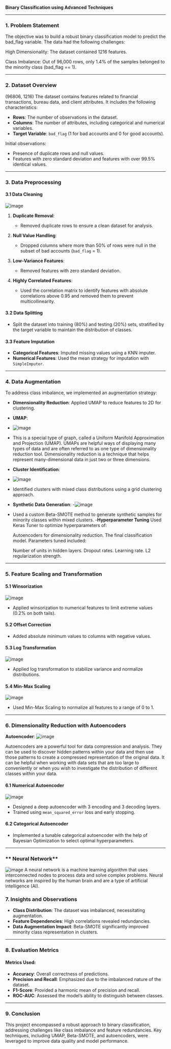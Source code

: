 **Binary Classification using Advanced Techniques**

---

### **1. Problem Statement**
The objective was to build a robust binary classification model to predict the bad_flag variable. The data had the following challenges:

High Dimensionality: The dataset contained 1216 features.

Class Imbalance: Out of 96,000 rows, only 1.4% of the samples belonged to the minority class (bad_flag == 1).

---

### **2. Dataset Overview**
(96806, 1216)
The dataset contains features related to financial transactions, bureau data, and client attributes. It includes the following characteristics:
- **Rows**: The number of observations in the dataset.
- **Columns**: The number of attributes, including categorical and numerical variables.
- **Target Variable**: `bad_flag` (1 for bad accounts and 0 for good accounts).

Initial observations:
- Presence of duplicate rows and null values.
- Features with zero standard deviation and features with over 99.5% identical values.

---

### **3. Data Preprocessing**

#### **3.1 Data Cleaning**
![image](https://github.com/user-attachments/assets/9247ddf7-b341-413f-bf99-117b3b629a63)

1. **Duplicate Removal**:
   - Removed duplicate rows to ensure a clean dataset for analysis.

2. **Null Value Handling**:
   - Dropped columns where more than 50% of rows were null in the subset of bad accounts (`bad_flag` = 1).

3. **Low-Variance Features**:
   - Removed features with zero standard deviation.

4. **Highly Correlated Features**:
   - Used the correlation matrix to identify features with absolute correlations above 0.95 and removed them to prevent multicollinearity.

#### **3.2 Data Splitting**
- Split the dataset into training (80%) and testing (20%) sets, stratified by the target variable to maintain the distribution of classes.

#### **3.3 Feature Imputation**
- **Categorical Features**: Imputed missing values using a KNN imputer.
- **Numerical Features**: Used the mean strategy for imputation with `SimpleImputer`.

---

### **4. Data Augmentation**

To address class imbalance, we implemented an augmentation strategy:
- **Dimensionality Reduction**: Applied UMAP to reduce features to 2D for clustering.
- **UMAP**:
- ![image](https://github.com/user-attachments/assets/e5dd2313-5939-41a6-af13-c6cd6e54d856)

- This is a special type of graph, called a Uniform Manifold Approximation and Projection (UMAP). UMAPs are helpful ways of displaying many types of data and are often referred to as one type of dimensionality reduction tool. Dimensionality reduction is a technique that helps represent many-dimensional data in just two or three dimensions.    
- **Cluster Identification**:
- ![image](https://github.com/user-attachments/assets/1eff2383-0a46-4f21-8f99-63e0aa90183d)

-  Identified clusters with mixed class distributions using a grid clustering approach.
- **Synthetic Data Generation**:
-![image](https://github.com/user-attachments/assets/682489c8-2ed0-4a5b-b086-613db4b14281)
-   Used a custom Beta-SMOTE method to generate synthetic samples for minority classes within mixed clusters.
-**Hyperparameter Tuning**
  Used Keras Tuner to optimize hyperparameters of:

      Autoencoders for dimensionality reduction.
      The final classification model.
  Parameters tuned included:

      Number of units in hidden layers.
      Dropout rates.
      Learning rate.
      L2 regularization strength.
---

### **5. Feature Scaling and Transformation**

#### **5.1 Winsorization**
![image](https://github.com/user-attachments/assets/76153fe7-5147-488c-992e-81baff83e2ec)
- Applied winsorization to numerical features to limit extreme values (0.2% on both tails).

#### **5.2 Offset Correction**
- Added absolute minimum values to columns with negative values.

#### **5.3 Log Transformation**
![image](https://github.com/user-attachments/assets/a98ea5c8-b4da-46ea-bb7f-d77ed0ecab6c)
- Applied log transformation to stabilize variance and normalize distributions.

#### **5.4 Min-Max Scaling**
![image](https://github.com/user-attachments/assets/3df61852-7992-4054-9e95-8dedf8ee6b29)
- Used Min-Max Scaling to normalize all features to a range of 0 to 1.

---

### **6. Dimensionality Reduction with Autoencoders**
**Autoencoder**:
![image](https://github.com/user-attachments/assets/4b5aee1e-36aa-437a-8840-d4e0f3071e37)

 Autoencoders are a powerful tool for data compression and analysis.
 They can be used to discover hidden patterns within your data and
 then use those patterns to create a compressed representation of the
 original data. It can be helpful when working with data sets that are 
 too large to conveniently or when you wish to investigate the
 distribution of different classes within your data.
#### **6.1 Numerical Autoencoder**
![image](https://github.com/user-attachments/assets/c1c5c121-e9f4-4d91-a78c-663f8114f655)

- Designed a deep autoencoder with 3 encoding and 3 decoding layers.
- Trained using `mean_squared_error` loss and early stopping.

#### **6.2 Categorical Autoencoder**
- Implemented a tunable categorical autoencoder with the help of Bayesian Optimization to select optimal hyperparameters.

---

### ** Neural Network**
![image](https://github.com/user-attachments/assets/2d38fd25-6847-4613-971b-a76a4641b5d1)
A neural network is a machine learning algorithm that uses interconnected nodes to process data and solve complex problems. Neural networks are inspired by the human brain and are a type of artificial intelligence (AI).
### **7. Insights and Observations**

- **Class Distribution**: The dataset was imbalanced, necessitating augmentation.
- **Feature Dependencies**: High correlations revealed redundancies.
- **Data Augmentation Impact**: Beta-SMOTE significantly improved minority class representation in clusters.

---

### **8. Evaluation Metrics**

#### **Metrics Used**:
- **Accuracy**: Overall correctness of predictions.
- **Precision and Recall**: Emphasized due to the imbalanced nature of the dataset.
- **F1-Score**: Provided a harmonic mean of precision and recall.
- **ROC-AUC**: Assessed the model’s ability to distinguish between classes.

---

### **9. Conclusion**

This project encompassed a robust approach to binary classification, addressing challenges like class imbalance and feature redundancies. Key techniques, including UMAP, Beta-SMOTE, and autoencoders, were leveraged to improve data quality and model performance.

